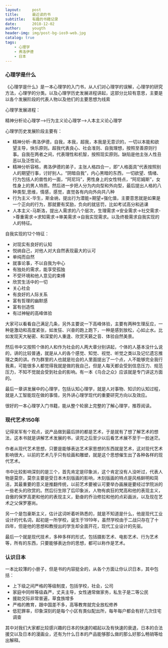```yaml
---
layout:     post
title:      最近读的书
subtitle:   有趣的书籍记录
date:       2018-12-02
author:     yougth
header-img: img/post-bg-ios9-web.jpg
catalog: true
tags:
    - 心理学
    - 弗洛伊德
    - 日本
---
```


### 心理学是什么

《心理学是什么》是一本心理学的入门书，从人们对心理学的误解，心理学的研究方法，心理学的分类。以及心理学历史发展进程讲起，这部分比较有意思，主要是以各个发展阶段的代表人物以及他们的主要思想为线索

心理学发展进程：

精神分析论心理学-->行为主义论心理学-->人本主义论心理学

心理学历史发展阶段主要有：

 - 精神分析-弗洛伊德，自我，本我，超我，本我是无意识的，一切以本能和欲望主导，快乐原则。超我代表良心、社会准则、自我理想，按照至善原则行事。自我在两者之间，代表理性和机智，按照现实原则。缺陷是他主张人性丑恶以及泛性论。
 - 精神分析容格，弗洛伊德的弟子，主张人格四合一，即“人格面具”代表按照别人的期望行事，讨好别人。“阴暗自我”，内心黑暗的东西，一切欲望、情绪、行为包括人的兽性的一面，“阿尼玛”，男性身上的女性特点，“阿尼姆斯”，女性身上的男人特质。然后进一步把人分为内向型和外向型，最后提出人格的八种类型,思维，情感，感觉，直觉各有内向外向共八种
 - 行为主义-华生，斯金纳，提出行为潜能=期望+强化值，主要意思就是如果是一个正向的行为，那就要有奖励，负向的就惩罚，比如考试高分和逃课
 - 人本主义-马斯洛，提出人需求的八个层次，生理需求->安全需求->社交需求->尊重需求->求知需求->审美需求->自我实现需求。以及终极需求自我实现的人的特征。

自我实现的12个特征：

 - 对现实有良好的认知
 - 悦纳自己，对他人对大自然表现最大的认可
 - 单纯而自然
 - 就事论事，不以自我为中心
 - 有独处的需求，能享受孤独
 - 不受环境和他人意见的束缚
 - 欣赏生活中的一切
 - 关心社会
 - 有良好的人际关系
 - 富有哲理的幽默感
 - 富有创造性
 - 有过神秘的高峰体验

大家可以看看自己满足几条，另外主要说一下高峰体验，主要有两种生理反应，一种是激动和高度紧张，如发狂、兴奋的跑上跑下，一种是感到放松，心如止水。比如发现天大秘密、和深爱的人重逢、欣赏天籁之音、体验自然美景。

然后书中又按照个体的人和作为社会的人两大章分别讲起，个体的人基本没什么说的，讲的比较普通，就是从人的各个感觉、知觉、视觉、听觉之类以及记忆遗忘推理之类的讲。作为群里的人也就是社会的人里面提出了一个点，人不能够完全我行我素，可能很多人都觉得我就是做的我自己，但是人每天都会受到信息压力、规范压力，不知不觉就会受到社会的影响。有一本《乌合之众》应该就是专门讲这方面的。

最后一章讲发展中的心理学，包括认知心理学，就是人对事物、知识的认知过程，就是人工智能现在做的事情，另外讲心理学现代的重要研究方向以及效应。

很好的一本心理学入门书籍，能从整个轮廓上完整的了解心理学，推荐阅读。

### 现代艺术150年

记得吴军有个观点，说产品做到最后拼的都是艺术，于是就有了想了解艺术的想法，这本书就是讲解艺术发展的书，读完之后至少以后看艺术展不至于一脸迷茫。

作者从现代艺术思想，只要是能够表达艺术家思想的东西就是艺术，这对现代艺术影响很大，以前的艺术几乎只有绘画和雕塑，就是这个思想催生出了各种各样的现代艺术。

书中比较影响深刻的是三个，首先肯定是印象派，这个肯定没有人没听过，代表人物是莫奈，莫奈主要是受日本木刻版画的影响，木刻版画的特点是风格鲜明和简洁，其最重要的意义是推翻传统，以前艺术要被认可要举办画展是要经过学院派的一些老头的欣赏的。然后衍生除了后印象派，人物有疯狂的梵高和他的表现主义，自傲的保罗高更和他的的表现主义，勤奋的乔治修拉和他的点彩画派，以及现在艺术之父保罗塞尚。

另一个是包豪斯主义，估计这词听着听熟悉的，就是不知道是什么，他是现代工业设计的代名词，起初是一所学校，诞生于1919年，虽然学校由于二战只存在了十四年，但是他的思想和教授出的学生却全面开花，现代工业设计的先驱。

最后一个就是现代技术，多种多样的形式，包括摄影艺术、电影艺术、行为艺术等，所有的东西，只要能够表达你的思想，都可以称作是艺术。


### 认识日本

一本比较薄的小册子，但是书的内容挺全的，从各个方面让你认识日本，其中包括：

 - 上下级之间严格的等级制度，包括学校，社会，公司
 - 家庭中同样等级森严，丈夫主导，女性通常做家务，私生子是二等公民
 - 援助交际非常普遍，草食族增多
 - 严格的教育，跟中国差不多，高等教育就完全放松修养
 - 低犯罪率，印象深刻的是每个小区有类似配出所，每年每户都会有好几次住宅调查

其中对我们大家都比较感兴趣的日本的快速的崛起以及有快速的衰退，日本的合法援交以及日本的漫画业，还有为什么日本的产品能够那么做的那么好那么畅销等给出解释。
